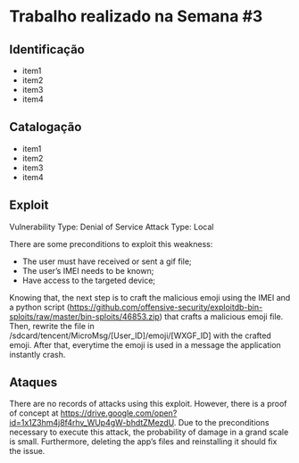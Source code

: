 # Trabalho realizado na Semana #3

## Identificação

- item1
- item2
- item3
- item4

## Catalogação

- item1
- item2
- item3
- item4

## Exploit

Vulnerability Type: Denial of Service
Attack Type: Local

There are some preconditions to exploit this weakness:
- The user must have received or sent a gif file;
- The user’s IMEI needs to be known;
- Have access to the targeted device;

Knowing that, the next step is to craft the malicious emoji using the IMEI and a python script (https://github.com/offensive-security/exploitdb-bin-sploits/raw/master/bin-sploits/46853.zip) that crafts a malicious emoji file. Then, rewrite the file in /sdcard/tencent/MicroMsg/[User_ID]/emoji/[WXGF_ID] with the crafted emoji.
After that, everytime the emoji is used in a message the application instantly crash.

## Ataques

There are no records of attacks using this exploit. However, there is a proof of concept at https://drive.google.com/open?id=1x1Z3hm4j8f4rhv_WUp4gW-bhdtZMezdU.
Due to the preconditions necessary to execute this attack, the probability of damage in a grand scale is small. Furthermore, deleting the app’s files and reinstalling it should fix the issue.
